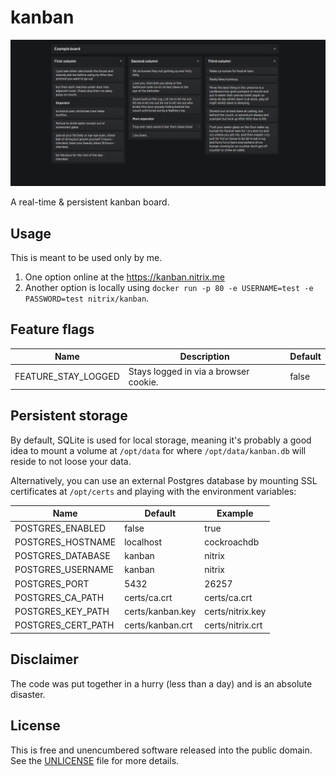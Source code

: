 # kanban

![](screenshot.png)

A real-time & persistent kanban board.

## Usage

This is meant to be used only by me.

1. One option online at the https://kanban.nitrix.me
2. Another option is locally using `docker run -p 80 -e USERNAME=test -e PASSWORD=test nitrix/kanban`.

## Feature flags

| Name                | Description                           | Default |
|---------------------|---------------------------------------|---------|
| FEATURE_STAY_LOGGED | Stays logged in via a browser cookie. | false   |

## Persistent storage

By default, SQLite is used for local storage, meaning it's probably a good idea to mount a volume at `/opt/data` for
where `/opt/data/kanban.db` will reside to not loose your data.

Alternatively, you can use an external Postgres database by mounting SSL certificates at `/opt/certs` and playing with the environment variables:

| Name               | Default          | Example          |
|--------------------|------------------|------------------|
| POSTGRES_ENABLED   | false            | true             |
| POSTGRES_HOSTNAME  | localhost        | cockroachdb      |
| POSTGRES_DATABASE  | kanban           | nitrix           |
| POSTGRES_USERNAME  | kanban           | nitrix           |
| POSTGRES_PORT      | 5432             | 26257            |
| POSTGRES_CA_PATH   | certs/ca.crt     | certs/ca.crt     |
| POSTGRES_KEY_PATH  | certs/kanban.key | certs/nitrix.key |
| POSTGRES_CERT_PATH | certs/kanban.crt | certs/nitrix.crt |

## Disclaimer

The code was put together in a hurry (less than a day) and is an absolute disaster.

## License

This is free and unencumbered software released into the public domain. See the [UNLICENSE](UNLICENSE) file for more details.